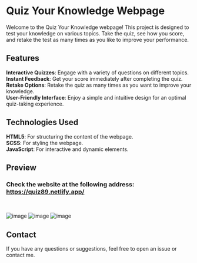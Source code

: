# Quiz Your Knowledge Webpage
Welcome to the Quiz Your Knowledge webpage! This project is designed to test your knowledge on various topics. Take the quiz, see how you score, and retake the test as many times as you like to improve your performance.

## Features
<b>Interactive Quizzes</b>: Engage with a variety of questions on different topics. </br>
<b>Instant Feedback</b>: Get your score immediately after completing the quiz.</br>
<b>Retake Options</b>: Retake the quiz as many times as you want to improve your knowledge.</br>
<b>User-Friendly Interface</b>: Enjoy a simple and intuitive design for an optimal quiz-taking experience.

## Technologies Used
<b>HTML5</b>: For structuring the content of the webpage.</br>
<b>SCSS</b>: For styling the webpage.</br>
<b>JavaScript</b>: For interactive and dynamic elements.

## Preview
### Check the website at the following address: https://quiz89.netlify.app/ </br>
</br>

![image](https://github.com/Anca2022/quiz/assets/98110730/a1561ea6-72d7-433b-8439-8770ee302670)
![image](https://github.com/Anca2022/quiz/assets/98110730/07e4b558-800c-4a32-9c5a-27edc7764058)
![image](https://github.com/Anca2022/quiz/assets/98110730/47b1948f-ea93-4e27-b8f1-85d9906e394d)

## Contact
If you have any questions or suggestions, feel free to open an issue or contact me.
